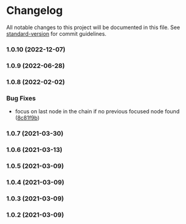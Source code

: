 # Changelog

All notable changes to this project will be documented in this file. See [standard-version](https://github.com/conventional-changelog/standard-version) for commit guidelines.

### 1.0.10 (2022-12-07)

### 1.0.9 (2022-06-28)

### 1.0.8 (2022-02-02)


### Bug Fixes

* focus on last node in the chain if no previous focused node found ([8c81f9b](https://github.com/ruanyl/react-keyboard/commit/8c81f9bcf61caa8f604636f8e3ef273d68d86baa))

### 1.0.7 (2021-03-30)

### 1.0.6 (2021-03-13)

### 1.0.5 (2021-03-09)

### 1.0.4 (2021-03-09)

### 1.0.3 (2021-03-09)

### 1.0.2 (2021-03-09)
